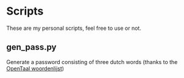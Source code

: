 # Scripts
These are my personal scripts, feel free to use or not.

## gen_pass.py
Generate a password consisting of three dutch words (thanks to the [OpenTaal woordenlijst](https://github.com/OpenTaal/opentaal-wordlist))
